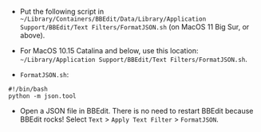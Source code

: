 - Put the following script in
`~/Library/Containers/BBEdit/Data/Library/Application Support/BBEdit/Text Filters/FormatJSON.sh` (on MacOS 11 Big Sur, or above).

- For MacOS 10.15 Catalina and below, use this location: `~/Library/Application Support/BBEdit/Text Filters/FormatJSON.sh`.

- `FormatJSON.sh`:
```
#!/bin/bash
python -m json.tool
```

- Open a JSON file in BBEdit. There is no need to restart BBEdit because BBEdit rocks!
Select `Text` > `Apply Text Filter` > `FormatJSON`.